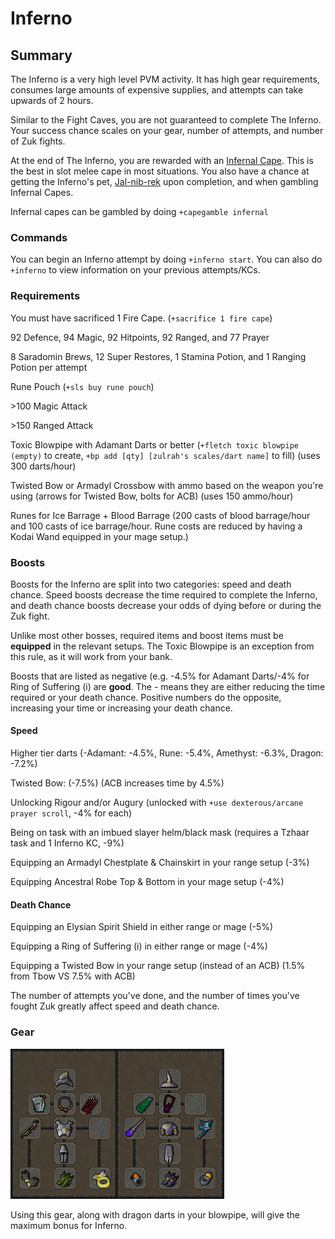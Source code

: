 # Inferno

## Summary

The Inferno is a very high level PVM activity. It has high gear requirements, consumes large amounts of expensive supplies, and attempts can take upwards of 2 hours.   &#x20;

Similar to the Fight Caves, you are not guaranteed to complete The Inferno. Your success chance scales on your gear, number of attempts, and number of Zuk fights.

At the end of The Inferno, you are rewarded with an [Infernal Cape](https://oldschool.runescape.wiki/w/Infernal\_cape). This is the best in slot melee cape in most situations. You also have a chance at getting the Inferno's pet, [Jal-nib-rek](https://oldschool.runescape.wiki/w/Jal-nib-rek) upon completion, and when gambling Infernal Capes.

Infernal capes can be gambled by doing `+capegamble infernal`

### Commands

You can begin an Inferno attempt by doing `+inferno start`. You can also do `+inferno` to view information on your previous attempts/KCs.

### Requirements

You must have sacrificed 1 Fire Cape. (`+sacrifice 1 fire cape`)      &#x20;

92 Defence, 94 Magic, 92 Hitpoints, 92 Ranged, and 77 Prayer                 &#x20;

8 Saradomin Brews, 12 Super Restores, 1 Stamina Potion, and 1 Ranging Potion per attempt     &#x20;

Rune Pouch (`+sls buy rune pouch`)     &#x20;

\>100 Magic Attack     &#x20;

\>150 Ranged Attack    &#x20;

Toxic Blowpipe with Adamant Darts or better (`+fletch toxic blowpipe (empty)` to create, `+bp add [qty] [zulrah's scales/dart name]` to fill) (uses 300 darts/hour)  &#x20;

Twisted Bow or Armadyl Crossbow with ammo based on the weapon you're using (arrows for Twisted Bow, bolts for ACB) (uses 150 ammo/hour)                            &#x20;

Runes for Ice Barrage + Blood Barrage (200 casts of blood barrage/hour and 100 casts of ice                                   barrage/hour. Rune costs are reduced by having a Kodai Wand equipped in your mage setup.)                                                                                      &#x20;

### Boosts

Boosts for the Inferno are split into two categories: speed and death chance. Speed boosts          decrease the time required to complete the Inferno, and death chance boosts decrease your odds of dying before or during the Zuk fight.

Unlike most other bosses, required items and boost items must be **equipped** in the relevant setups. The Toxic Blowpipe is an exception from this rule, as it will work from your bank.

Boosts that are listed as negative (e.g. -4.5% for Adamant Darts/-4% for Ring of Suffering (i) are **good**. The - means they are either reducing the time required or your death chance. Positive numbers do the opposite, increasing your time or increasing your death chance.

#### Speed

Higher tier darts (-Adamant: -4.5%, Rune: -5.4%, Amethyst: -6.3%, Dragon: -7.2%)   &#x20;

Twisted Bow: (-7.5%) (ACB increases time by 4.5%)                 &#x20;

Unlocking Rigour and/or Augury (unlocked with `+use dexterous/arcane prayer scroll`, -4% for each)                                                                                 &#x20;

Being on task with an imbued slayer helm/black mask (requires a Tzhaar task and 1 Inferno KC, -9%)              &#x20;

Equipping an Armadyl Chestplate & Chainskirt in your range setup (-3%)      &#x20;

Equipping Ancestral Robe Top & Bottom in your mage setup (-4%)                      &#x20;

#### Death Chance

Equipping an Elysian Spirit Shield in either range or mage (-5%)     &#x20;

Equipping a Ring of Suffering (i) in either range or mage (-4%)                    &#x20;

&#x20;                                                                                                                                                                                  Equipping a Twisted Bow in your range setup (instead of an ACB) (1.5% from Tbow VS 7.5% with ACB)

The number of attempts you've done, and the number of times you've fought Zuk greatly affect speed and death chance.

### Gear

![](../.gitbook/assets/infernobis.png)

Using this gear, along with dragon darts in your blowpipe, will give the maximum bonus for Inferno.















&#x20;                                                                                    &#x20;



